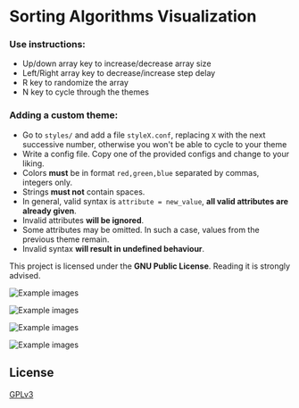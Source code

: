# Sorting Algorithms Visualization

### Use instructions:
* Up/down array key to increase/decrease array size
* Left/Right array key to decrease/increase step delay
* R key to randomize the array  
* N key to cycle through the themes

### Adding a custom theme:
* Go to `styles/` and add a file `styleX.conf`, replacing `X` with the next successive number, otherwise you won't be able to cycle to your theme
* Write a config file. Copy one of the provided configs and change to your liking. 
* Colors **must** be in format `red,green,blue` separated by commas, integers only. 
* Strings **must not** contain spaces.  
* In general, valid syntax is `attribute = new_value`, **all valid attributes are already given**.
* Invalid attributes **will be ignored**.
* Some attributes may be omitted. In such a case, values from the previous theme remain.
* Invalid syntax **will result in undefined behaviour**.


This project is licensed under the **GNU Public License**. Reading it is strongly advised. 



![Example images](/../screens/v1.png?raw=true "Sorting")

![Example images](/../screens/v2.png?raw=true "Miku")

![Example images](/../screens/v3.png?raw=true "Boccher")

![Example images](/../screens/v4.png?raw=true "Terminal")



## License
[GPLv3](license.md)